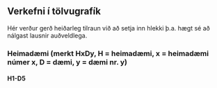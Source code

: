 ## Verkefni í tölvugrafík

Hér verður gerð heiðarleg tilraun við að setja inn hlekki þ.a. hægt sé að nálgast lausnir auðveldlega.

### Heimadæmi (merkt HxDy, H = heimadæmi, x = heimadæmi númer x, D = dæmi, y = dæmi nr. y)

#### H1-D5

